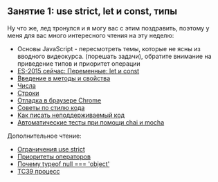 ## Занятие 1: use strict, let и const, типы ##

Ну что же, лед тронулся и я могу вас с этим поздравить, поэтому у меня для вас много интересного чтения на эту неделю:
- Основы JavaScript - пересмотреть темы, которые не ясны из вводного видеокурса.
(порешать задачи), обратите внимание на приведение типов и приоритет операции
- [ES-2015 сейчас: Переменные: let и const](http://learn.javascript.ru/es-modern-usage)
- [Введение в методы и свойства](http://learn.javascript.ru/properties-and-methods)
- [Числа](http://learn.javascript.ru/number)
- [Строки](http://learn.javascript.ru/string)
- [Отладка в браузере Chrome](http://learn.javascript.ru/debugging-chrome)
- [Советы по стилю кода](http://learn.javascript.ru/coding-style)
- [Как писать неподдерживаемый код](http://learn.javascript.ru/write-unmain-code)
- [Автоматические тесты при помощи chai и mocha](http://learn.javascript.ru/testing)

Дополнительное чтение:
- [Ограничения use strict](https://www.w3schools.com/js/js_strict.asp)
- [Приоритеты операторов](https://developer.mozilla.org/ru/docs/Web/JavaScript/Reference/Operators/Operator_Precedence)
- [Почему typeof null === 'object'](https://habrahabr.ru/post/200664/)
- [TC39 процесс](http://2ality.com/2015/11/tc39-process.html)